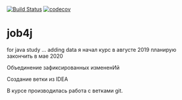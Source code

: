 [![Build Status](https://travis-ci.org/shalashkove/job4j.svg?branch=master)](https://travis-ci.org/shalashkove/job4j)
[![codecov](https://codecov.io/gh/shalashkove/job4j/branch/master/graph/badge.svg)](https://codecov.io/gh/shalashkove/job4j)

# job4j
for java study
... adding data
я начал курс в августе 2019
планирую закончить в мае 2020

Объединение зафиксированных измененИй

Создание ветки из IDEA

В курсе производилась работа с ветками git.